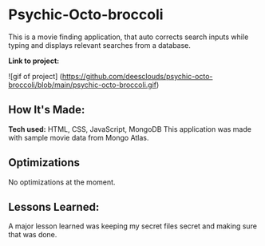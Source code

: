 # Psychic-Octo-broccoli
This is a movie finding application, that auto corrects search inputs while typing and displays relevant searches from a database.

**Link to project:** 

![gif of project] (https://github.com/deesclouds/psychic-octo-broccoli/blob/main/psychic-octo-broccoli.gif)

## How It's Made:

**Tech used:** HTML, CSS, JavaScript, MongoDB
This application was made with sample movie data from Mongo Atlas. 


## Optimizations
No optimizations at the moment. 

## Lessons Learned:
A major lesson learned was keeping my secret files secret and making sure that was done. 

